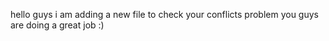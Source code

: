 hello guys 
i am adding a new file to check your conflicts problem
you guys are doing a great job :)
